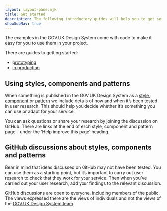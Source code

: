 ```yaml
---
layout: layout-pane.njk
title: Get started
description: The following introductory guides will help you to get set up
showSubNav: true
---
```


The examples in the GOV.UK Design System come with code to make it easy for you to use them in your project.

There are guides to getting started:

- [prototyping](prototyping/)
- [in production](production/)

## Using styles, components and patterns

When something is published in the GOV.UK Design System as a [style](/styles/), [component](/components/) or [pattern](/patterns/) we include details of how and when it’s been tested in user research. This should help you decide whether it’s something you can use or adapt for your service.

You can ask questions or share your research by joining the discussion on GitHub. There are links at the end of each style, component and pattern page - under the ‘Help improve this page’ heading.

## GitHub discussions about styles, components and patterns

Bear in mind that ideas discussed on GitHub may not have been tested. You can use them as a starting point, but it’s important to carry out user research to check that they work for your service. Then when you’ve carried out your user research, add your findings to the relevant discussion.

GitHub discussions are open to everyone, including members of the public. The views expressed there are the views of individuals and not the views of the [GOV.UK Design System team](/design-system-team/).
